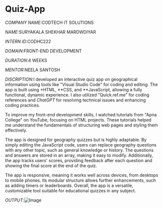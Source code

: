 # Quiz-App
*COMPANY NAME*:CODTECH IT SOLUTIONS

*NAME*:SURYAKALA SHEKHAR MARDWDIYAR

*INTERN ID*:CODHC222

*DOMAIN*:FRONT-END DEVELOPMENT

*DURATION*:4 WEEKS

*MENTOR*:NEELA SANTOSH

*DISCRIPTION*:I developed an interactive quiz app on geographical information using tools like "Visual Studio Code" for coding and editing. The app is built using *HTML, **CSS, and **JavaScript, allowing a fully functional, dynamic experience. I also utilized "Quick.ref.me" for coding references and *ChatGPT* for resolving technical issues and enhancing coding practices. 

To improve my front-end development skills, I watched tutorials from "Apna College" on YouTube, focusing on HTML projects. These tutorials helped me understand the fundamentals of structuring web pages and styling them effectively.

The app is designed for geography quizzes but is highly adaptable. By simply editing the JavaScript code, users can replace geography questions with any other topic, such as general knowledge or history. The questions and answers are stored in an array, making it easy to modify. Additionally, the app tracks users' scores, providing feedback after each question and showing the final score at the end of the quiz.

The app is responsive, meaning it works well across devices, from desktops to mobile phones. Its modular structure allows further enhancements, such as adding timers or leaderboards. Overall, the app is a versatile, customizable tool suitable for educational quizzes in any subject.

*OUTPUT*:![Image](https://github.com/user-attachments/assets/8b2b7a3a-a103-4374-bc9f-de83e95eb191)
